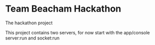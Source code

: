 Team Beacham Hackathon
========================

The hackathon project

This project contains two servers, for now start with the app/console server:run and socket:run
